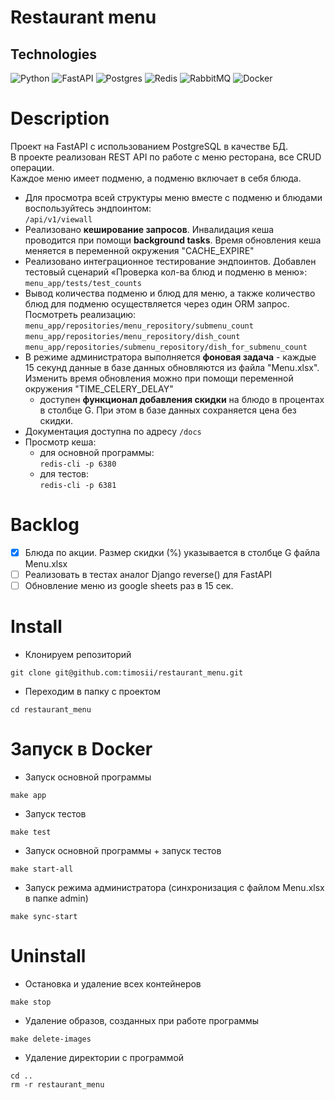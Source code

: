 # Restaurant menu
## Technologies ##
![Python](https://img.shields.io/badge/python-3670A0?style=for-the-badge&logo=python&logoColor=ffdd54)
![FastAPI](https://img.shields.io/badge/FastAPI-005571?style=for-the-badge&logo=fastapi)
![Postgres](https://img.shields.io/badge/postgres-%23316192.svg?style=for-the-badge&logo=postgresql&logoColor=white)
![Redis](https://img.shields.io/badge/redis-%23DD0031.svg?style=for-the-badge&logo=redis&logoColor=white)
![RabbitMQ](https://img.shields.io/badge/Rabbitmq-FF6600?style=for-the-badge&logo=rabbitmq&logoColor=white)
![Docker](https://img.shields.io/badge/docker-%230db7ed.svg?style=for-the-badge&logo=docker&logoColor=white)

# Description

Проект на FastAPI с использованием PostgreSQL в качестве БД.  
В проекте реализован REST API по работе с меню ресторана, все CRUD операции.  
Каждое меню имеет подменю, а подменю включает в себя блюда.  

- Для просмотра всей структуры меню вместе с подменю и блюдами воспользуйтесь эндпоинтом:  
`/api/v1/viewall`  
- Реализовано **кеширование запросов**. Инвалидация кеша проводится при помощи **background tasks**. Время обновления кеша меняется в переменной окружения "CACHE_EXPIRE"  
- Реализовано интеграционное тестирование эндпоинтов. Добавлен тестовый сценарий «Проверка кол-ва блюд и подменю в меню»:  
`menu_app/tests/test_counts`  
- Вывод количества подменю и блюд для меню, а также количество блюд для подменю осуществляется через один ORM запрос.  
Посмотреть реализацию:  
`menu_app/repositories/menu_repository/submenu_count`  
`menu_app/repositories/menu_repository/dish_count`  
`menu_app/repositories/submenu_repository/dish_for_submenu_count`  
- В режиме администратора выполняется **фоновая задача** - каждые 15 секунд данные в базе данных обновляются из файла "Menu.xlsx". Изменить время обновления можно при помощи переменной окружения "TIME_CELERY_DELAY"  
  - доступен **функционал добавления скидки** на блюдо в процентах в столбце G. При этом в базе данных сохраняется цена без скидки.  
- Документация доступна по адресу `/docs`  
- Просмотр кеша:  
  - для основной программы:  
  `redis-cli -p 6380`  
  - для тестов:  
  `redis-cli -p 6381`  

# Backlog  
- [x] Блюда по акции. Размер скидки (%) указывается в столбце G файла Menu.xlsx  
- [ ] Реализовать в тестах аналог Django reverse() для FastAPI  
- [ ] Обновление меню из google sheets раз в 15 сек.  

# Install

- Клонируем репозиторий
```
git clone git@github.com:timosii/restaurant_menu.git
```
- Переходим в папку с проектом
```
cd restaurant_menu
```

# Запуск в Docker

- Запуск основной программы
```
make app
```
- Запуск тестов
```
make test
```
- Запуск основной программы + запуск тестов
```
make start-all
```
- Запуск режима администратора (синхронизация с файлом Menu.xlsx в папке admin)
```
make sync-start
```
# Uninstall

- Остановка и удаление всех контейнеров
```
make stop
```
- Удаление образов, созданных при работе программы
```
make delete-images
```
- Удаление директории с программой
```
cd ..
rm -r restaurant_menu
```
